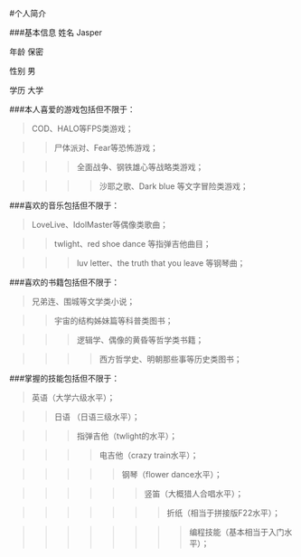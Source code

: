 #个人简介

###基本信息
姓名  Jasper

年龄  保密

性别  男

学历  大学

###本人喜爱的游戏包括但不限于：

>   COD、HALO等FPS类游戏；

>>   尸体派对、Fear等恐怖游戏；

>>>  全面战争、钢铁雄心等战略类游戏；

>>>>   沙耶之歌、Dark blue 等文字冒险类游戏；

###喜欢的音乐包括但不限于：

>LoveLive、IdolMaster等偶像类歌曲；

>>twlight、red shoe dance 等指弹吉他曲目；

>>>luv letter、the truth that you leave 等钢琴曲；


###喜欢的书籍包括但不限于：

>兄弟连、围城等文学类小说；

>>宇宙的结构姊妹篇等科普类图书；

>>>逻辑学、偶像的黄昏等哲学类书籍；

>>>>西方哲学史、明朝那些事等历史类图书；

###掌握的技能包括但不限于：

>英语（大学六级水平）；

>>日语 （日语三级水平）；

>>>指弹吉他（twlight的水平）；

>>>>电吉他（crazy train水平）；

>>>>>钢琴（flower dance水平）；

>>>>>>竖笛（大概猎人合唱水平）；

>>>>>>>折纸（相当于拼接版F22水平）；

>>>>>>>>编程技能（基本相当于入门水平）；









   

